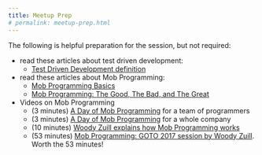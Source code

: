 ```yaml
---
title: Meetup Prep
# permalink: meetup-prep.html
---
```

The following is helpful preparation for the session, but not required:
- read these articles about test driven development:
  - [Test Driven Development definition](https://www.agilealliance.org/glossary/tdd)
- read these articles about Mob Programming:
  - [Mob Programming Basics](https://mobprogramming.org/mob-programming-basics/)
  - [Mob Programming: The Good, The Bad, and The Great](https://underthehood.meltwater.com/blog/2016/06/01/mob-programming/)
- Videos on Mob Programming
  - (3 minutes) [A Day of Mob Programming](https://www.youtube.com/watch?v=p_pvslS4gEI) for a team of programmers
  - (3 minutes) [A Day of Mob Programming](https://www.youtube.com/watch?v=dVqUcNKVbYg) for a whole company
  - (10 minutes) [Woody Zuill explains how Mob Programming works](https://www.youtube.com/watch?v=MhyCrP80Qc0)
  - (53 minutes) [Mob Programming: GOTO 2017 session by Woody Zuill](https://www.youtube.com/watch?v=SHOVVnRB4h0).  Worth the 53 minutes!

